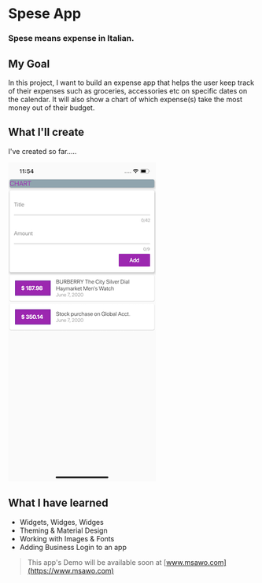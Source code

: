 # Spese App

### Spese means expense in Italian.

## My Goal

In this project, I want to build an expense app that helps the user keep track of their expenses such as groceries, accessories etc on specific dates on the calendar. It will also show a chart of which expense(s) take the most money out of their budget. 


## What I'll create

I've created so far.....

![Finished App](https://github.com/msawo/spese_app/blob/master/images/SimulatorScreenShot_01.png)


## What I have learned

- Widgets, Widges, Widges
- Theming & Material Design
- Working with Images & Fonts
- Adding Business Login to an app

>This app's Demo will be available soon at [www.msawo.com](https://www.msawo.com)
